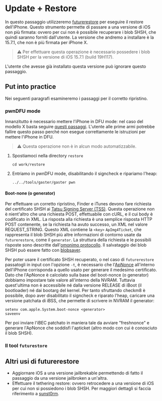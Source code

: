 # Update + Restore

In questo passaggio utilizzeremo [futurerestore](https://github.com/futurerestore/futurerestore) per eseguire il restore dell'iPhone.
Questo strumento permette di passare a una versione di iOS non più firmata: ovvero per cui non è possibile recuperare i blob SHSH, che quindi saranno forniti dall'utente.
La versione che andremo a installare è la 15.7.1, che non è più firmata per iPhone X.

> :warning: Per effettuare questa operazione è necessario possedere i blob SHSH per la versione di iOS 15.7.1 (build 19H117).

L'utente che avesse già installato questa versione può ignorare questo passaggio.

## Put into practice

Nei seguenti paragrafi esamineremo i passaggi per il corretto ripristino.

### pwnDFU mode

Innanzitutto è necessario mettere l'iPhone in DFU mode: nel caso del modello X basta seguire [questi passaggi](https://www.theiphonewiki.com/w/index.php?title=DFU_Mode&oldid=125882#A11_and_newer_devices_.28iPhone_8_and_above.2C_iPad_Pro_2018.2C_iPad_Air_2019.2C_iPad_Mini_2019.29).
L'utente alle prime armi potrebbe fallire questo passo perché non esegue correttamente le istruzioni per mettere l'iPhone in DFU.

> :warning: Questa operazione non è in alcun modo automatizzabile.

1. Spostiamoci nella directory `restore`
   ```shell
   cd work/restore
   ```
2. Entriamo in pwnDFU mode, disabilitando il signcheck e ripariamo l'heap:
   ```shell
   ../../tools/gaster/gaster pwn
   ```

#### Boot-none (o generator)

Per effettuare un corretto ripristino, Finder e iTunes devono fare richiesta del certificato SHSH ai [Tatsu Signing Server (TSS)](https://www.theiphonewiki.com/w/index.php?title=Tatsu_Signing_Server&oldid=101793).
Questa operazione non è nient'altro che una richiesta POST, effettuabile con cURL, e il cui body è codificato in XML.
La risposta alla richiesta è una semplice risposta HTTP POST contenente, se la richiesta ha avuto successo, un XML nel valore REQUEST_STRING.
Questo XML contiene la `<key>` `ApImg4Ticket`, che rappresenta il blob SHSH più altre informazioni di contorno usate da `futurerestore`, come il `generator`.
La struttura della richiesta e le possibili risposte sono descritte dall'[omonimo protocollo](https://www.theiphonewiki.com/w/index.php?title=SHSH_Protocol&oldid=121894).
Il salvataggio dei blob SHSH può essere fatto con [blobsaver](https://github.com/airsquared/blobsaver).

Per poter usare il certificato SHSH recuperato, o nel caso di `futurerestore` passatogli in input con l'opzione `-t`, è necessario che l'[ApNonce](https://www.theiphonewiki.com/w/index.php?title=Nonce&oldid=119870) all'interno dell'iPhone corrisponda a quello usato per generare il medesimo certificato.
Dato che l'ApNonce è calcolato sulla base del boot-nonce (o generator) dobbiamo impostare tale valore all'interno della NVRAM.
Tuttavia quest'ultima non è accessibile né dalla versione RELEASE di iBoot (il bootloader) né dai bootarg del kernel.
Per tanto sfruttando checkm8 è possibile, dopo aver disabilitato il signcheck e riparato l'heap, caricare una versione patchata di iBSS, che permette di scrivere in NVRAM il generator:
```shell
setenv com.apple.System.boot-nonce <generator>
saveenv
```
Per poi inviare l'iBEC patchato in maniera tale da avviare "freshnonce" e generare l'ApNonce che soddisfi l'apticket (altro modo con cui è conosciuto il blob SHSH).

### Il tool `futurestore`



## Altri usi di futurerestore
- Aggiornare iOS a una versione jailbrekable permettendo di fatto il passaggio da una versione jailbroken a un'altra.
- Effettuare il tethering restore: ovvero retrocedere a una versione di iOS per cui non si possiedono i blob SHSH.
  Per maggiori dettagli si faccia riferimento a [sunst0rm](https://github.com/mineek/sunst0rm).
